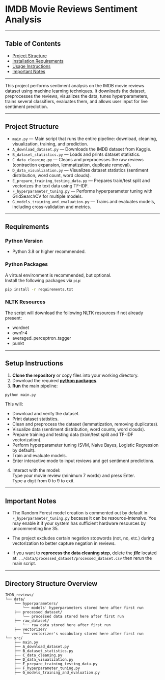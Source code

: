 # IMDB Movie Reviews Sentiment Analysis

---

## Table of Contents

- [Project Structure](#project-structure)  
- [Installation Requirements](#requirements)
- [Usage Instructions](#setup-instructions)
- [Important Notes](#important-notes)

---


This project performs sentiment analysis on the IMDB movie reviews dataset using machine learning techniques. It downloads the dataset, preprocesses the reviews, visualizes the data, tunes hyperparameters, trains several classifiers, evaluates them, and allows user input for live sentiment prediction.

---

## Project Structure

- `main.py` — Main script that runs the entire pipeline: download, cleaning, visualization, training, and prediction.
- `A_download_dataset.py` — Downloads the IMDB dataset from Kaggle.
- `B_dataset_statistics.py` — Loads and prints dataset statistics.
- `C_data_cleaning.py` — Cleans and preprocesses the raw reviews (contraction expansion, lemmatization, duplicate removal).
- `D_data_visualization.py` — Visualizes dataset statistics (sentiment distribution, word count, word clouds).
- `E_prepare_training_testing_data.py` — Prepares train/test split and vectorizes the text data using TF-IDF.
- `F_hyperparameter_tuning.py` — Performs hyperparameter tuning with GridSearchCV for multiple models.
- `G_models_training_and_evaluation.py` — Trains and evaluates models, including cross-validation and metrics.
  
---

## Requirements

### Python Version
- Python 3.8 or higher recommended.

### Python Packages
A virtual environment is recommended, but optional.\
Install the following packages via `pip`:

```bash
pip install -r requirements.txt
```

### NLTK Resources
The script will download the following NLTK resources if not already present:
- wordnet
- own1-4
- averaged_perceptron_tagger
- punkt

---

## Setup Instructions
1. **Clone the repository** or copy files into your working directory.
2. Download the required **[python packages](#python-packages)**.
3. **Run** the main pipeline:
```bash
python main.py
```
This will:

- Download and verify the dataset.
- Print dataset statistics.
- Clean and preprocess the dataset (lemmatization, removing duplicates).
- Visualize data (sentiment distribution, word counts, word clouds).
- Prepare training and testing data (train/test split and TF-IDF vectorization).
- Perform hyperparameter tuning (SVM, Naive Bayes, Logistic Regression by default).
- Train and evaluate models.
- Enter interactive mode to input reviews and get sentiment predictions.

4. Interact with the model:\
Type your movie review (minimum 7 words) and press Enter.\
Type a digit from 0 to 9 to exit.

---

## Important Notes

* The Random Forest model creation is commented out by default in ``F_hyperparameter_tuning.py`` because it can be resource-intensive. You may enable it if your system has sufficient hardware resources by uncommenting line 35.

* The project excludes certain negation stopwords (not, no, etc.) during vectorization to better capture negation in reviews.

* If you want to **reprocess the data cleaning step**, delete the _**file**_ located at: ``../data/processed_dataset/processed_dataset.csv`` then rerun the main script.

---

## Directory Structure Overview

```
IMDB_reviews/
└── data/
    └── hyperparameters/
        └── models' hyperparameters stored here after first run
    ├── processed_dataset/
        └── processed data stored here after first run
    ├── raw_dataset/
        └── raw data stored here after first run
    ├── vectorizer/
        └── vectorizer's vocabulary stored here after first run
└── src/
    ├── main.py
    ├── A_download_dataset.py
    ├── B_dataset_statistics.py
    ├── C_data_cleaning.py
    ├── D_data_visualization.py
    ├── E_prepare_training_testing_data.py
    ├── F_hyperparameter_tuning.py
    ├── G_models_training_and_evaluation.py
```